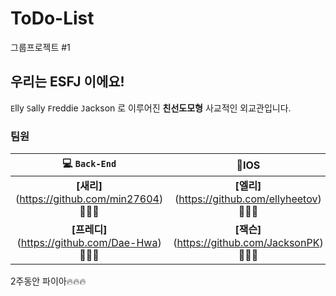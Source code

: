 # ToDo-List 
그룹프로젝트 #1

## 우리는 ESFJ 이에요!

`E`lly `S`ally `F`reddie `J`ackson 로 이루어진 **친선도모형** 사교적인 외교관입니다.



### 팀원

|                 💻 `Back-End`                 |                     📱IOS                     |
| :------------------------------------------: | :------------------------------------------: |
|  **[새리]**(https://github.com/min27604)👩🏻‍💻  | **[엘리]**(https://github.com/ellyheetov)👩🏻‍💻 |
| **[프레디]**(https://github.com/Dae-Hwa) 🧑🏻‍💻 | **[잭슨]**(https://github.com/JacksonPK) 🧑🏻‍💻 |



2주동안 파이아🔥🔥🔥